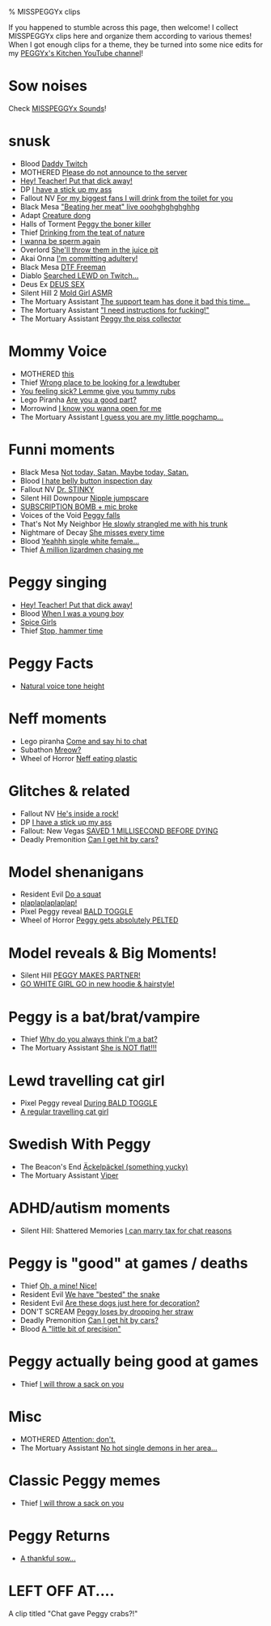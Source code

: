 % MISSPEGGYx clips

If you happened to stumble across this page, then welcome! I collect MISSPEGGYx clips here and organize them according to various themes! When I got enough clips for a theme, they be turned into some nice edits for my [PEGGYx's Kitchen YouTube channel](https://www.youtube.com/@PEGGYsKitchen)!

# Sow noises

Check [MISSPEGGYx Sounds](../2024/2024-11-misspeggyx_sounds.md.html)!

# snusk

* Blood [Daddy Twitch](https://www.twitch.tv/misspeggyx/clip/DeadDeafDonutTheRinger-45lqAsAut58L3AEZ?filter=clips&range=7d&sort=time)
* MOTHERED [Please do not announce to the server](https://www.twitch.tv/misspeggyx/clip/SteamyMildGnatLitFam-YVGJMxxgj_tiCm3_?filter=clips&range=7d&sort=time)
* [Hey! Teacher! Put that dick away!](https://www.twitch.tv/misspeggyx/clip/SleepyTangentialPuddingTTours-eGQP51Y0HfBnyaCx?filter=clips&range=7d&sort=time)
* DP [I have a stick up my ass](https://www.twitch.tv/misspeggyx/clip/DistinctDifficultClipzCeilingCat-Y4K7DNgtUlP8HUdw?filter=clips&range=all&sort=time)
* Fallout NV [For my biggest fans I will drink from the toilet for you](https://www.twitch.tv/misspeggyx/clip/SmoothEvilSharkRalpherZ-y0YMlcme-MrcrcGU?filter=clips&range=all&sort=time)
* Black Mesa ["Beating her meat" live ooohghghghghhg](https://www.twitch.tv/misspeggyx/clip/MiniatureRelatedNigiriPhilosoraptor-svyvrwxVsUTPEWTJ)
* Adapt [Creature dong](https://www.twitch.tv/misspeggyx/clip/MoldySweetBaconWutFace-YRD3MGb_YaPhUUdb?filter=clips&range=all&sort=time)
* Halls of Torment [Peggy the boner killer](https://www.twitch.tv/misspeggyx/clip/InventiveBraveClintKappaRoss-pMamYTa1mnn_38X2?filter=clips&range=all&sort=time)
* Thief [Drinking from the teat of nature](https://www.twitch.tv/misspeggyx/clip/RefinedOptimisticTarsierAllenHuhu-bAIh8BtqoLMw_2ZX?filter=clips&range=all&sort=time)
* [I wanna be sperm again](https://www.twitch.tv/misspeggyx/clip/ChillyElatedStrawberryYee-wj_ftFsJqe_-YvQ5?filter=clips&range=all&sort=time)
* Overlord [She'll throw them in the juice pit](https://www.twitch.tv/misspeggyx/clip/SpikyClumsyCattleCclamChamp-3nyG2EJuPTsXEvg1?filter=clips&range=all&sort=time)
* Akai Onna [I'm committing adultery!](https://www.twitch.tv/misspeggyx/clip/DarkComfortableKathyAMPEnergyCherry-1GNymdJsC6hqg6dx?filter=clips&range=all&sort=time)
* Black Mesa [DTF Freeman](https://www.twitch.tv/misspeggyx/clip/TsundereAgilePiePeanutButterJellyTime-qMXncUcsBbwbtIlO?filter=clips&range=all&sort=time)
* Diablo [Searched LEWD on Twitch...](https://www.twitch.tv/misspeggyx/clip/TacitSavageRavenTBCheesePull-gk-uSHZGUUdGB5Tl?filter=clips&range=all&sort=time)
* Deus Ex [DEUS SEX](https://www.twitch.tv/misspeggyx/clip/HealthyInspiringChipmunkRiPepperonis-IhTic4w1OSB1OPaH?filter=clips&range=all&sort=time)
* Silent Hill 2 [Mold Girl ASMR](https://www.twitch.tv/misspeggyx/clip/NaiveTangentialWatercressBCWarrior-TUQsov-6uQtW7iuN)
* The Mortuary Assistant [The support team has done it bad this time...](https://www.twitch.tv/misspeggyx/clip/TangibleSweetSoybeanDatBoi-8QsE4O1EIzAtzl00)
* The Mortuary Assistant ["I need instructions for fucking!"](https://www.twitch.tv/misspeggyx/clip/CredulousGorgeousFalconDeIlluminati-Vn-yAiOVmN5hJAzR)
* The Mortuary Assistant [Peggy the piss collector](https://www.twitch.tv/misspeggyx/clip/SpineyAmusedDragonfruitCclamChamp-H7vz8WD2noylemhH)

# Mommy Voice

* MOTHERED [this](https://www.twitch.tv/misspeggyx/clip/CharmingArbitraryPeachTBCheesePull-4yIkZcJfZUURIhml?filter=clips&range=7d&sort=time)
* Thief [Wrong place to be looking for a lewdtuber](https://www.twitch.tv/misspeggyx/clip/OpenTardyLardDoubleRainbow-G-emfagIpIp1BwIF?filter=clips&range=7d&sort=time)
* [You feeling sick? Lemme give you tummy rubs](https://www.twitch.tv/misspeggyx/clip/GrotesqueCuteFrogMVGame-HoqUNMhpHW0lChNb?filter=clips&range=7d&sort=time)
* Lego Piranha [Are you a good part?](https://www.twitch.tv/misspeggyx/clip/OptimisticSourDelicataCharlieBitMe-lzIWiPeYsO5yrGRc?filter=clips&range=all&sort=time)
* Morrowind [I know you wanna open for me](https://www.twitch.tv/misspeggyx/clip/ChillyAmusedShingleArsonNoSexy-zJkLqs227IcOrUPw?filter=clips&range=all&sort=time)
* The Mortuary Assistant [I guess you are my little pogchamp...](https://www.twitch.tv/misspeggyx/clip/ColdYawningLasagnaWoofer--BenaUoF6Fp7fZBG)


# Funni moments

* Black Mesa [Not today, Satan. Maybe today, Satan.](https://www.twitch.tv/misspeggyx/clip/AgitatedOddPlumTwitchRaid-T4Q_FCkptD5FFZrq?filter=clips&range=7d&sort=time)
* Blood [I hate belly button inspection day](https://www.twitch.tv/misspeggyx/clip/ZanyCheerfulStingrayRickroll-FkxzwoXZ5CaEeEER?filter=clips&range=7d&sort=time)
* Fallout NV [Dr. STINKY](https://www.twitch.tv/misspeggyx/clip/FrigidEvilEyeballPhilosoraptor-qaMcQP1ElT0Pj6yG?filter=clips&range=all&sort=time)
* Silent Hill Downpour [Nipple jumpscare](https://www.twitch.tv/misspeggyx/clip/GiantBusyDragonflyBleedPurple-VPccJpQlx2sAoOmq?filter=clips&range=all&sort=time)
* [SUBSCRIPTION BOMB + mic broke](https://www.twitch.tv/misspeggyx/clip/BlazingBraveMelonOSsloth-_vbfpza3JipB0Dt9?filter=clips&range=all&sort=time)
* Voices of the Void [Peggy falls](https://www.twitch.tv/misspeggyx/clip/TenderSlickHamburgerPeteZarollTie-rtFn_jsstMgoCGvg?filter=clips&range=all&sort=time)
* That's Not My Neighbor [He slowly strangled me with his trunk](https://www.twitch.tv/misspeggyx/clip/SuspiciousPrettiestCocoaPRChase-3EK7CE2TOmSO0PQy?filter=clips&range=all&sort=time)
* Nightmare of Decay [She misses every time](https://www.twitch.tv/misspeggyx/clip/BumblingSlickAlbatrossGingerPower-5wlp88BaLL6xdcDc?filter=clips&range=all&sort=time)
* Blood [Yeahhh single white female...](https://www.twitch.tv/misspeggyx/clip/DaintyMoralAppleHassaanChop-6S9L8SPMrPpllNfh?filter=clips&range=all&sort=time)
* Thief [A million lizardmen chasing me](https://www.twitch.tv/misspeggyx/clip/TallSpotlessSageSaltBae-8Ve4zM1ENwKFh88o?filter=clips&range=all&sort=time)


# Peggy singing

* [Hey! Teacher! Put that dick away!](https://www.twitch.tv/misspeggyx/clip/SleepyTangentialPuddingTTours-eGQP51Y0HfBnyaCx?filter=clips&range=7d&sort=time)
* Blood [When I was a young boy](https://www.twitch.tv/misspeggyx/clip/AbstemiousMoistHyenaBCouch-hd8d1LW1OYs7ZMKO?filter=clips&range=7d&sort=time)
* [Spice Girls](https://www.twitch.tv/misspeggyx/clip/ImpossiblePlayfulBottleCopyThis-swEQYY6M3L_5-7ox?filter=clips&range=all&sort=time)
* Thief [Stop, hammer time](https://www.twitch.tv/misspeggyx/clip/ToughNurturingZucchiniAMPTropPunch-GWLu3gQxUXo__D5g?filter=clips&range=all&sort=time)


# Peggy Facts

* [Natural voice tone height](https://www.twitch.tv/misspeggyx/clip/GoldenEasyCrabFutureMan-xPz-7Rg18yOQ3JwV?filter=clips&range=7d&sort=time)


# Neff moments

* Lego piranha [Come and say hi to chat](https://www.twitch.tv/misspeggyx/clip/NiceInnocentPizzaOSkomodo-NwAx6WftwIqRL8M5?filter=clips&range=all&sort=time)
* Subathon [Mreow?](https://www.twitch.tv/misspeggyx/clip/GeniusFairGnatSwiftRage-pqLLoykZBexuCBLt)
* Wheel of Horror [Neff eating plastic](https://www.twitch.tv/misspeggyx/clip/ImportantAliveCamelFeelsBadMan-lUdcGZMaxNh7mTKi?filter=clips&range=all&sort=time)


# Glitches & related

* Fallout NV [He's inside a rock!](https://www.twitch.tv/misspeggyx/clip/HedonisticPunchyMinkMikeHogu-ey_RxwslMxVz-jHq?filter=clips&range=all&sort=time)
* DP [I have a stick up my ass](https://www.twitch.tv/misspeggyx/clip/DistinctDifficultClipzCeilingCat-Y4K7DNgtUlP8HUdw?filter=clips&range=all&sort=time)
* Fallout: New Vegas [SAVED 1 MILLISECOND BEFORE DYING](https://www.twitch.tv/misspeggyx/clip/PlausiblePolitePuppyGingerPower-merHoU0DFnxAozvg?filter=clips&range=all&sort=time)
* Deadly Premonition [Can I get hit by cars?](https://www.twitch.tv/misspeggyx/clip/JollyIntelligentDaikonFreakinStinkin-39awdnSQFc6_rGWU?filter=clips&range=all&sort=time)


# Model shenanigans

* Resident Evil [Do a squat](https://www.twitch.tv/misspeggyx/clip/CorrectApatheticMuleKappaRoss-48uml54XJ7IjhTs6?filter=clips&range=all&sort=time)
* [plaplaplaplaplap!](https://www.twitch.tv/misspeggyx/clip/BoldVenomousAmazonKappaClaus-7VkoS74lpZRwRzaY?filter=clips&range=all&sort=time)
* Pixel Peggy reveal [BALD TOGGLE](https://www.twitch.tv/misspeggyx/clip/KawaiiEncouragingWebMikeHogu-5NXc8BhqEUaoECJV?filter=clips&range=all&sort=time)
* Wheel of Horror [Peggy gets absolutely PELTED](https://www.twitch.tv/misspeggyx/clip/FantasticAnimatedHyenaKappa-leiwQO_i76XT-mna?filter=clips&range=all&sort=time)


# Model reveals & Big Moments!

* Silent Hill [PEGGY MAKES PARTNER!](https://www.twitch.tv/misspeggyx/clip/BlueTemperedPlumberTBCheesePull-1jbrWz8Nfd3SbpJ9)
* [GO WHITE GIRL GO in new hoodie & hairstyle!](https://www.twitch.tv/misspeggyx/clip/FrailGlamorousFiddleheadsSaltBae-mdGO9sZO2NKCGKS6)


# Peggy is a bat/brat/vampire

* Thief [Why do you always think I'm a bat?](https://www.twitch.tv/misspeggyx/clip/CrypticRelievedDolphinCmonBruh-B1cjnoJbyIO04TfU?filter=clips&range=all&sort=time)
* The Mortuary Assistant [She is NOT flat!!!](https://www.twitch.tv/misspeggyx/clip/FriendlyAnimatedHabaneroBudBlast-egajABPbZWl5nOjH)


# Lewd travelling cat girl

* Pixel Peggy reveal [During BALD TOGGLE](https://www.twitch.tv/misspeggyx/clip/KawaiiEncouragingWebMikeHogu-5NXc8BhqEUaoECJV?filter=clips&range=all&sort=time)
* [A regular travelling cat girl](https://www.twitch.tv/misspeggyx/clip/TubularWiseKoupreyDuDudu-FyGUekllJvIUpu8C?filter=clips&range=all&sort=time)


# Swedish With Peggy

* The Beacon's End [Äckelpäckel (something yucky)](https://www.twitch.tv/misspeggyx/clip/SavoryGiftedGarlicDuDudu-PRh4CK7Cv26qqkg0)
* The Mortuary Assistant [Viper](https://www.twitch.tv/misspeggyx/clip/PoorCorrectOrcaKappaWealth-Gfy9_JTcHmILoN8T)

# ADHD/autism moments

* Silent Hill: Shattered Memories [I can marry tax for chat reasons](https://www.twitch.tv/misspeggyx/clip/TolerantIronicJamNononoCat-cPja18ZqwfAXCEIT?filter=clips&range=all&sort=time)


# Peggy is "good" at games / deaths

* Thief [Oh, a mine! Nice!](https://www.twitch.tv/misspeggyx/clip/ConcernedPeacefulCurryPanicBasket-_LrDmceRu5J6VDHR?filter=clips&range=all&sort=time)
* Resident Evil [We have "bested" the snake](https://www.twitch.tv/misspeggyx/clip/ComfortableSmoothMartenNerfBlueBlaster-VFv7_z--8Nh9hlsh?filter=clips&range=all&sort=time)
* Resident Evil [Are these dogs just here for decoration?](https://www.twitch.tv/misspeggyx/clip/HeartlessAntediluvianHamCoolCat-mlq7B_CgJ7Su3IlA?filter=clips&range=all&sort=time)
* DON'T SCREAM [Peggy loses by dropping her straw](https://www.twitch.tv/misspeggyx/clip/CorrectAdorablePotVoHiYo-_MxKpn1RGlkLx6Ao?filter=clips&range=all&sort=time)
* Deadly Premonition [Can I get hit by cars?](https://www.twitch.tv/misspeggyx/clip/JollyIntelligentDaikonFreakinStinkin-39awdnSQFc6_rGWU?filter=clips&range=all&sort=time)
* Blood [A "little bit of precision"](https://www.twitch.tv/misspeggyx/clip/FantasticGrotesqueMetalChocolateRain-VecT-dnM7EsLM6uY?filter=clips&range=all&sort=time)


# Peggy actually being good at games

* Thief [I will throw a sack on you](https://www.twitch.tv/misspeggyx/clip/MoistSpunkyChipmunkDatSheffy-WFB7EDuuZBUpqSAE?filter=clips&range=all&sort=time)


# Misc

* MOTHERED [Attention: don't.](https://www.twitch.tv/misspeggyx/clip/PerfectTenderReubenNomNom-WA-InmDlC9mq1nOE?filter=clips&range=all&sort=time)
* The Mortuary Assistant [No hot single demons in her area...](https://www.twitch.tv/misspeggyx/clip/ClearSassyKleeWoofer-x-GZMdjbGfAjQBBt)


# Classic Peggy memes

* Thief [I will throw a sack on you](https://www.twitch.tv/misspeggyx/clip/MoistSpunkyChipmunkDatSheffy-WFB7EDuuZBUpqSAE?filter=clips&range=all&sort=time)


# Peggy Returns

* [A thankful sow...](https://www.twitch.tv/misspeggyx/clip/PoisedTenaciousPresidentFutureMan-jsR4NaoOH2xwODqR)



# LEFT OFF AT....

A clip titled "Chat gave Peggy crabs?!"

